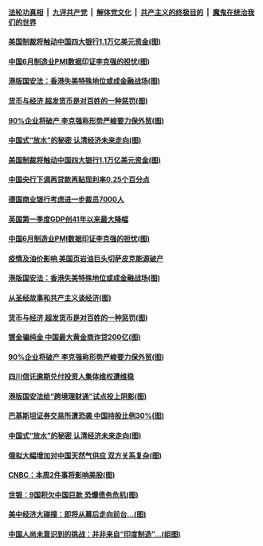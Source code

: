 

####  [法轮功真相](../../../../basic/blob/master/README.md?t=07011631) &nbsp;|&nbsp; [九评共产党](../../../../9ping.md/blob/master/README.md?t=07011631) &nbsp;|&nbsp; [解体党文化](../../../../jtdwh.md/blob/master/README.md?t=07011631)  &nbsp;|&nbsp; [共产主义的终极目的](../../../../gczydzjmd.md/blob/master/README.md?t=07011631) &nbsp;|&nbsp; [魔鬼在统治我们的世界](../../../../mgztzwmdsj.md/blob/master/README.md?t=07011631) 

#### [美国制裁将触动中国四大银行1.1万亿美元资金(图)](../pages/p5/938247.md?t=07011631) 

#### [中国6月制造业PMI数据印证李克强的担忧(图)](../pages/p5/938245.md?t=07011631) 

#### [港版国安法：香港失美特殊地位或成金融战场(图)](../pages/p5/938230.md?t=07011631) 

#### [货币与经济 超发货币是对百姓的一种惩罚(图)](../pages/p5/938130.md?t=07011631) 

#### [90%企业将破产 李克强称形势严峻要力保外贸(图)](../pages/p5/938142.md?t=07011631) 

#### [中国式“放水”的秘密 认清经济未来走向(图)](../pages/p5/938113.md?t=07011631) 

#### [美国制裁将触动中国四大银行1.1万亿美元资金(图)](../pages/p5/938247.md?t=07011631) 

#### [中国央行下调再贷款再贴现利率0.25个百分点](../pages/p5/938264.md?t=07011631) 

#### [德国商业银行考虑进一步裁员7000人](../pages/p5/938262.md?t=07011631) 

#### [英国第一季度GDP创41年以来最大降幅](../pages/p5/938261.md?t=07011631) 

#### [中国6月制造业PMI数据印证李克强的担忧(图)](../pages/p5/938245.md?t=07011631) 

#### [疫情及油价影响 美国页岩油巨头切萨皮克能源破产](../pages/p5/938232.md?t=07011631) 

#### [港版国安法：香港失美特殊地位或成金融战场(图)](../pages/p5/938230.md?t=07011631) 

#### [从圣经故事和共产主义谈经济(图)](../pages/p5/938133.md?t=07011631) 

#### [货币与经济 超发货币是对百姓的一种惩罚(图)](../pages/p5/938130.md?t=07011631) 

#### [镀金骗纯金 中国最大黄金商诈贷200亿(图)](../pages/p5/938160.md?t=07011631) 

#### [90%企业将破产 李克强称形势严峻要力保外贸(图)](../pages/p5/938142.md?t=07011631) 

#### [四川信讬逾期兑付投资人集体维权遭维稳](../pages/p5/938159.md?t=07011631) 

#### [港版国安法给“跨境理财通”试点投上阴影(图)](../pages/p5/938156.md?t=07011631) 

#### [巴基斯坦证券交易所遭恐袭 中国持股比例30%(图)](../pages/p5/938118.md?t=07011631) 

#### [中国式“放水”的秘密 认清经济未来走向(图)](../pages/p5/938113.md?t=07011631) 

#### [俄拟大幅增加对中国天然气供应 双方关系复杂(图)](../pages/p5/938110.md?t=07011631) 

#### [CNBC：本周2件事将影响美股(图)](../pages/p5/938078.md?t=07011631) 

#### [世银︰9国积欠中国巨款 恐爆债务危机(图)](../pages/p5/938074.md?t=07011631) 

#### [美中经济大碰撞：即将从幕后走向前台…(图)](../pages/p5/938024.md?t=07011631) 

#### [中国人尚未意识到的挑战：并非来自“印度制造”…(组图)](../pages/p5/938013.md?t=07011631) 

